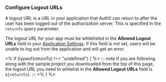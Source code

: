 ### Configure Logout URLs

A logout URL is a URL in your application that Auth0 can return to after the user has been logged out of the authorization server. This is specified in the `returnTo` query parameter.

The logout URL for your app must be whitelisted in the **Allowed Logout URLs** field in your [Application Settings](${manage_url}/#/applications/${account.clientId}/settings). If this field is not set, users will be unable to log out from the application and will get an error.

<% if (typeof(returnTo) !== "undefined") { %>
  ::: note
  If you are following along with the sample project you downloaded from the top of this page, the logout URL you need to whitelist in the **Allowed Logout URLs** field is `${returnTo}`.
  :::
<% } %>
